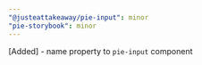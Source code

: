 ```yaml
---
"@justeattakeaway/pie-input": minor
"pie-storybook": minor
---
```


[Added] - name property to `pie-input` component
